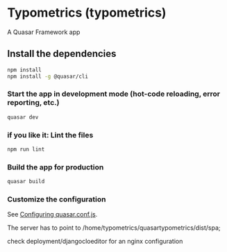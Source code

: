 # Typometrics (typometrics)

A Quasar Framework app

## Install the dependencies
```bash
npm install
npm install -g @quasar/cli
```

### Start the app in development mode (hot-code reloading, error reporting, etc.)
```bash
quasar dev
```

### if you like it: Lint the files
```bash
npm run lint
```

### Build the app for production
```bash
quasar build
```

### Customize the configuration
See [Configuring quasar.conf.js](https://quasar.dev/quasar-cli/quasar-conf-js).

The server has to point to 	/home/typometrics/quasartypometrics/dist/spa;

check deployment/djangocloeditor for an nginx configuration
